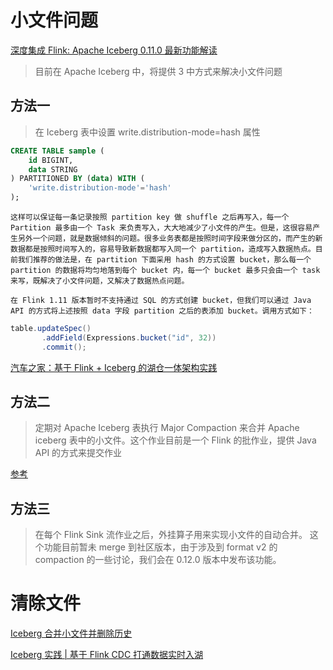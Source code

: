 # 小文件问题
[深度集成 Flink: Apache Iceberg 0.11.0 最新功能解读](https://zhuanlan.zhihu.com/p/349420627)

> 目前在 Apache Iceberg 中，将提供 3 中方式来解决小文件问题

## 方法一

>  在 Iceberg 表中设置 write.distribution-mode=hash 属性

```sql
CREATE TABLE sample (
    id BIGINT,
    data STRING
) PARTITIONED BY (data) WITH (
    'write.distribution-mode'='hash'
);
```

```
这样可以保证每一条记录按照 partition key 做 shuffle 之后再写入，每一个 Partition 最多由一个 Task 来负责写入，大大地减少了小文件的产生。但是，这很容易产生另外一个问题，就是数据倾斜的问题。很多业务表都是按照时间字段来做分区的，而产生的新数据都是按照时间写入的，容易导致新数据都写入同一个 partition，造成写入数据热点。目前我们推荐的做法是，在 partition 下面采用 hash 的方式设置 bucket，那么每一个 partition 的数据将均匀地落到每个 bucket 内，每一个 bucket 最多只会由一个 task 来写，既解决了小文件问题，又解决了数据热点问题。

在 Flink 1.11 版本暂时不支持通过 SQL 的方式创建 bucket，但我们可以通过 Java API 的方式将上述按照 data 字段 partition 之后的表添加 bucket。调用方式如下：
```

```java
table.updateSpec()
       .addField(Expressions.bucket("id", 32))
       .commit();
```

[汽车之家：基于 Flink + Iceberg 的湖仓一体架构实践](https://zhuanlan.zhihu.com/p/379561951)

## 方法二

> 定期对 Apache Iceberg 表执行 Major Compaction 来合并 Apache iceberg 表中的小文件。这个作业目前是一个 Flink 的批作业，提供 Java API 的方式来提交作业

[参考](https://github.com/apache/iceberg/blob/master/site/docs/flink.md#rewrite-files-action)


## 方法三

> 在每个 Flink Sink 流作业之后，外挂算子用来实现小文件的自动合并。
> 这个功能目前暂未 merge 到社区版本，由于涉及到 format v2 的 compaction 的一些讨论，我们会在 0.12.0 版本中发布该功能。


# 清除文件

[Iceberg 合并小文件并删除历史](https://blog.csdn.net/M283592338/article/details/120769331)

[Iceberg 实践 | 基于 Flink CDC 打通数据实时入湖](https://jishuin.proginn.com/p/763bfbd5bdbe)